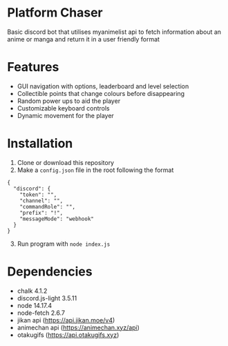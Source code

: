 
# Platform Chaser
Basic discord bot that utilises myanimelist api to fetch information about an anime or manga and return it in a user friendly format

# Features
- GUI navigation with options, leaderboard and level selection 
- Collectible points that change colours before disappearing
- Random power ups to aid the player 
- Customizable keyboard controls
- Dynamic movement for the player 

# Installation
1. Clone or download this repository
2. Make a `config.json` file in the root following the format 
```
{
  "discord": {
    "token": "",
    "channel": "",
    "commandRole": "",
    "prefix": "!",
    "messageMode": "webhook"
  }
}
```
3. Run program with `node index.js`

# Dependencies
- chalk 4.1.2
- discord.js-light 3.5.11
- node 14.17.4
- node-fetch 2.6.7
- jikan api (https://api.jikan.moe/v4)
- animechan api (https://animechan.xyz/api)
- otakugifs (https://api.otakugifs.xyz)